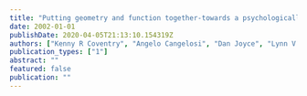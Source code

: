 ```yaml
---
title: "Putting geometry and function together-towards a psychologically-plausible computational model for spatial language comprehension"
date: 2002-01-01
publishDate: 2020-04-05T21:13:10.154319Z
authors: ["Kenny R Coventry", "Angelo Cangelosi", "Dan Joyce", "Lynn V Richards"]
publication_types: ["1"]
abstract: ""
featured: false
publication: ""
---
```


